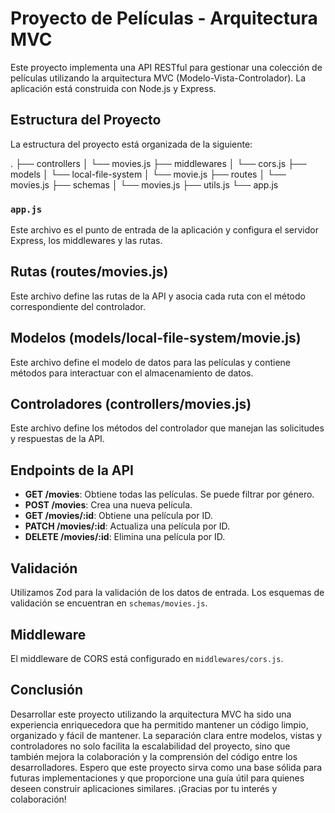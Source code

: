 # Proyecto de Películas - Arquitectura MVC

Este proyecto implementa una API RESTful para gestionar una colección de películas utilizando la arquitectura MVC (Modelo-Vista-Controlador). La aplicación está construida con Node.js y Express.

## Estructura del Proyecto

La estructura del proyecto está organizada de la siguiente:

.
├── controllers
│   └── movies.js
├── middlewares
│   └── cors.js
├── models
│   └── local-file-system
│       └── movie.js
├── routes
│   └── movies.js
├── schemas
│   └── movies.js
├── utils.js
└── app.js

### `app.js`

Este archivo es el punto de entrada de la aplicación y configura el servidor Express, los middlewares y las rutas.

## Rutas (routes/movies.js)
Este archivo define las rutas de la API y asocia cada ruta con el método correspondiente del controlador.

## Modelos (models/local-file-system/movie.js)
Este archivo define el modelo de datos para las películas y contiene métodos para interactuar con el almacenamiento de datos.

## Controladores (controllers/movies.js)
Este archivo define los métodos del controlador que manejan las solicitudes y respuestas de la API.

## Endpoints de la API
- **GET /movies**: Obtiene todas las películas. Se puede filtrar por género.
- **POST /movies**: Crea una nueva película.
- **GET /movies/:id**: Obtiene una película por ID.
- **PATCH /movies/:id**: Actualiza una película por ID.
- **DELETE /movies/:id**: Elimina una película por ID.

## Validación
Utilizamos Zod para la validación de los datos de entrada. Los esquemas de validación se encuentran en `schemas/movies.js`.

## Middleware
El middleware de CORS está configurado en `middlewares/cors.js`.

## Conclusión
Desarrollar este proyecto utilizando la arquitectura MVC ha sido una experiencia enriquecedora que ha permitido mantener un código limpio, organizado y fácil de mantener. La separación clara entre modelos, vistas y controladores no solo facilita la escalabilidad del proyecto, sino que también mejora la colaboración y la comprensión del código entre los desarrolladores. Espero que este proyecto sirva como una base sólida para futuras implementaciones y que proporcione una guía útil para quienes deseen construir aplicaciones similares. ¡Gracias por tu interés y colaboración!
